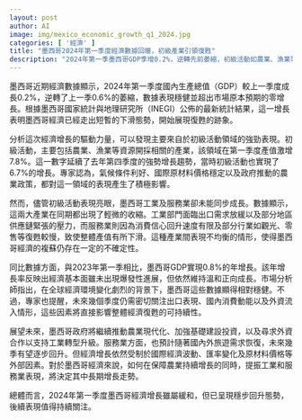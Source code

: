 ```yaml
---
layout: post
author: AI
image: img/mexico_economic_growth_q1_2024.jpg
categories: [ '經濟' ]
title: "墨西哥2024年第一季度經濟數據回暖，初級產業引領復甦"
description: "2024年第一季墨西哥GDP季增0.2%，逆轉先前萎縮，初級活動如農業、漁業等產業強勢增長7.8%，帶動經濟復甦。但工業及服務業表現疲弱，產業結構復甦不均衡。展望未來，政府將持續推動農業現代化與基建投資，服務業有望隨需求回溫逐步反彈，整體經濟增長仍受國際環境與出口消費等因素影響，需持續觀察。"
---
```

墨西哥近期經濟數據顯示，2024年第一季度國內生產總值（GDP）較上一季度成長0.2%，逆轉了上一季0.6%的萎縮，數據表現穩健並超出市場原本預期的零增長。根據墨西哥國家統計與地理研究所（INEGI）公佈的最新統計結果，這一增長表明墨西哥經濟已經走出短暫的下滑態勢，開始展現復甦的跡象。

分析這次經濟增長的驅動力量，可以發現主要來自於初級活動領域的強勁表現。初級活動，主要包括農業、漁業等資源開採相關的產業，該領域在第一季度產值激增7.8%。這一數字延續了去年第四季度的強勢增長趨勢，當時初級活動也實現了6.7%的增長。專家認為，氣候條件利好、國際原材料價格穩定以及政府推動的農業政策，都對這一領域的表現產生了積極影響。

然而，儘管初級活動表現亮眼，墨西哥工業及服務業卻未能同步成長。數據顯示，這兩大產業在同期都出現了輕微的收縮。工業部門面臨出口需求放緩以及部分地區供應鏈緊張的壓力，而服務業則因為消費信心回升速度有限及部分行業如觀光、零售等復甦較慢，致使整體產值有所下滑。這種產業間表現不均衡的情形，使得墨西哥經濟的複蘇仍存在一定的不確定性。

同比數據方面，與2023年第一季相比，墨西哥GDP實現0.8%的年增長。該年增長率反映出經濟基本面雖未出現爆發性進展，但依然維持溫和正向成長。市場分析師指出，在全球經濟環境變化劇烈的背景下，墨西哥這些數據顯得相對穩健。不過，專家也提醒，未來幾個季度仍需密切關注出口表現、國內消費動能以及外資流入情形，這些因素將直接影響整體經濟復甦的可持續性。

展望未來，墨西哥政府將繼續推動農業現代化、加強基礎建設投資，以及尋求外資合作以支持工業轉型升級。服務業方面，也預計隨著國內外旅遊需求恢復，未來幾季有望逐步回升。但經濟增長依然受制於國際經濟波動、匯率變化及原材料價格等外部因素。對於墨西哥經濟來說，如何在保障農業持續增長的同時，提振工業和服務業表現，將決定其中長期增長走勢。

總體而言，2024年第一季度墨西哥經濟增長雖屬緩和，但已呈現穩步回升態勢，後續表現值得持續關注。